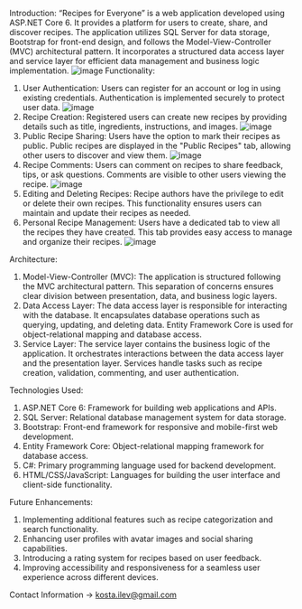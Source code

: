 Introduction: “Recipes for Everyone” is a web application developed using ASP.NET Core 6. It provides a platform for users to create, share, and discover recipes. The application utilizes SQL Server for data storage, Bootstrap for front-end design, and follows the Model-View-Controller (MVC) architectural pattern. It incorporates a structured data access layer and service layer for efficient data management and business logic implementation.
![image](https://github.com/LevikoSUM/RecipesForEveryone/assets/115878070/a9c0d20c-c381-425f-89df-20188d359ac2) 
Functionality:
1.	User Authentication: Users can register for an account or log in using existing credentials. Authentication is implemented securely to protect user data.
 ![image](https://github.com/LevikoSUM/RecipesForEveryone/assets/115878070/5a3b2323-48cc-4a5c-8198-caa428d25f86)
2.	Recipe Creation: Registered users can create new recipes by providing details such as title, ingredients, instructions, and images.
![image](https://github.com/LevikoSUM/RecipesForEveryone/assets/115878070/2c48b9d1-3372-48d0-b168-19af135e96c7)
3.	Public Recipe Sharing: Users have the option to mark their recipes as public. Public recipes are displayed in the "Public Recipes" tab, allowing other users to discover and view them.
 ![image](https://github.com/LevikoSUM/RecipesForEveryone/assets/115878070/92d128d2-f995-41b3-9825-9e5e4d01c891)
4.	Recipe Comments: Users can comment on recipes to share feedback, tips, or ask questions. Comments are visible to other users viewing the recipe.
 ![image](https://github.com/LevikoSUM/RecipesForEveryone/assets/115878070/c22c498e-51d3-47bc-a05d-bc13c6dde2ab)
5.	Editing and Deleting Recipes: Recipe authors have the privilege to edit or delete their own recipes. This functionality ensures users can maintain and update their recipes as needed.
6.	Personal Recipe Management: Users have a dedicated tab to view all the recipes they have created. This tab provides easy access to manage and organize their recipes.
   ![image](https://github.com/LevikoSUM/RecipesForEveryone/assets/115878070/111d4dec-6177-4623-8974-4b3339d65163)

 
Architecture:
1.	Model-View-Controller (MVC): The application is structured following the MVC architectural pattern. This separation of concerns ensures clear division between presentation, data, and business logic layers.
2.	Data Access Layer: The data access layer is responsible for interacting with the database. It encapsulates database operations such as querying, updating, and deleting data. Entity Framework Core is used for object-relational mapping and database access.
3.	Service Layer: The service layer contains the business logic of the application. It orchestrates interactions between the data access layer and the presentation layer. Services handle tasks such as recipe creation, validation, commenting, and user authentication.

Technologies Used:
1.	ASP.NET Core 6: Framework for building web applications and APIs.
2.	SQL Server: Relational database management system for data storage.
3.	Bootstrap: Front-end framework for responsive and mobile-first web development.
4.	Entity Framework Core: Object-relational mapping framework for database access.
5.	C#: Primary programming language used for backend development.
6.	HTML/CSS/JavaScript: Languages for building the user interface and client-side functionality.
   
Future Enhancements:
1.	Implementing additional features such as recipe categorization and search functionality.
2.	Enhancing user profiles with avatar images and social sharing capabilities.
3.	Introducing a rating system for recipes based on user feedback.
4.	Improving accessibility and responsiveness for a seamless user experience across different devices.
   
Contact Information ->  kosta.ilev@gmail.com
